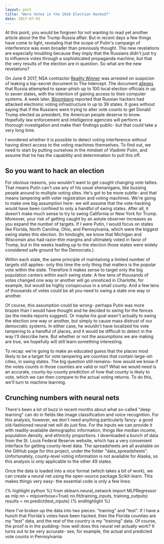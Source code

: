 ```yaml
---
layout: post
title: "Were Votes in the 2016 Election Hacked?"
date: 2017-07-01
---
```

At this point, you would be forgiven for not wanting to read yet another article about the the Trump-Russia affair.
But in recent days a few things have come to light, revealing that the scope of Putin's campaign of interference was even broader than previously thought. The new revelations are especially troubling because they imply that the Russians didn't just try to influence votes through a sophisticated propaganda machine, but that the very results of the election are in question.
So what are the new revelations?

On June 6 2017, NSA contractor [Reality Winner](https://www.theatlantic.com/news/archive/2017/06/who-is-reality-winner/529266/) was arrested on suspicion of leaking a top-secret document to The Intercept.
The document [alleges](https://theintercept.com/2017/06/05/top-secret-nsa-report-details-russian-hacking-effort-days-before-2016-election/) that Russia attempted to spear-phish up to 100 local election officials in up to seven states, with the intention of gaining access to their computer systems.
A week later, [Bloomberg](https://www.bloomberg.com/news/articles/2017-06-13/russian-breach-of-39-states-threatens-future-u-s-elections) reported that Russian hackers had attacked electronic voting infrastructure in up to 39 states. It goes without saying that if the Russians were trying to alter vote counts to get Donald Trump elected as president, the American people deserve to know.
Hopefully law enforcement and intelligence agencies will perform a thorough investigation and make their findings public- but that could take a very long time.

I wondered whether it is possible to detect voting interference without having direct access to the voting machines themselves. To find out, we need to start by putting ourselves in the mindset of Vladimir Putin, and assume that he has the capability and determination to pull this off.
## So you want to hack an election
For obvious reasons, you wouldn't want to get caught changing vote tallies. That means Putin can't use any of his usual shenanigans, like bussing people around to multiple voting sites. He's got to be more subtle- and that means tampering with voter registration and voting machines. We're going to make one big assumption here- we will assume that the vote-hacking would have been confined to only a handful of swing states. After all, it doesn't make much sense to try to swing California or New York for Trump. Moreover, your risk of getting caught by an astute observer increases as you expand the number of targets. If I were Putin, I would focus on states like Florida, North Carolina, Ohio, and Pennsylvania, which were the biggest swing states this election. (In hindsight, we know that Michigan and Wisconsin also had razor-thin margins and ultimately voted in favor of Trump, but in the weeks leading up to the election those states were widely considered safe ground for the Democrats.) 

Within each state, the same principle of maintaining a limited number of targets still applies- only this time the only thing that matters is the popular vote within the state. 
Therefore it makes sense to target only the big population centers within each swing state. 
A few tens of thousands of votes changed one way or another will go unnoticed in Charlotte, for example, but would be highly conspicuous in a small county. 
And a few tens of thousands of votes could be all you need to swing a state one way or another.

Of course, this assumption could be wrong- perhaps Putin was more brazen than I would have thought and he decided to swing for the fences (as the media reports suggest).
Or maybe his goal wasn't actually to swing the election one way or another, but simply to cause mass distrust of our democratic systems.
In either case, he wouldn't have localized his vote tampering to a handful of places, and it would be difficult to detect in the way I'll describe here.
But whether or not the assumptions we are making are true, we hopefully will still learn something interesting.

To recap: we're going to make an educated guess that the places most likely to be a target for vote tampering are counties that contain large-ish cities, in swing states. The big question still remains- how would we know if the votes counts in those counties are valid or not? What we would need is an accurate, county-by-county prediction of how that county is likely to vote, which we can then compare to the actual voting returns. To do this, we'll turn to machine learning.

## Crunching numbers with neural nets
There's been a lot of buzz in recent months about what so-called "deep learning" can do in fields like image classification and voice recognition.
For this analysis, however, we don't need anything particularly fancy- a good old-fashioned neural net will do just fine.
For the inputs we can provide it with readily-available demographic information, things like median income, population density, and ethnicity proportions.
I downloaded a bunch of data from the St. Louis Federal Reserve website, which has a very convenient interface for getting county-level data.
The spreadsheets are all available on the GitHub page for this project, under the folder "data_spreadsheets".
Unfortunately, county-level voting information is not available for Alaska, so this analysis is only applicable to the other 49 states.

Once the data is loaded into a nice format (which takes a bit of work), we can create a neural net using the open-source package Scikit-learn. This makes things very easy- the essential code is only a few lines:

{% highlight python %}
from sklearn.neural_network import MLPRegressor as mlp
nn = mlp(verbose=True)
nn.fit(training_inputs, training_outputs)
results = nn.predict(test_inputs)
{% endhighlight %}

Here I've broken up the data into two pieces: "training" and "test". If I have a hunch that Florida's votes have been hacked, then the Florida counties are my "test" data, and the rest of the country is my "training" data. Of course, the proof is in the pudding- how well does this neural net actually work? It turns out to be very accurate- see, for example, the actual and predicted vote counts in Pennsylvania:

